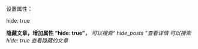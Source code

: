


设置属性：

hide: true

**隐藏文章，增加属性 “hide: true”，**
*可以搜索“  hide_posts  ”查看详情*
*可以搜索  hide: true  查看隐藏的文章*



